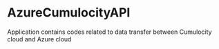 # AzureCumulocityAPI
Application contains codes related to data transfer between Cumulocity cloud and Azure cloud
